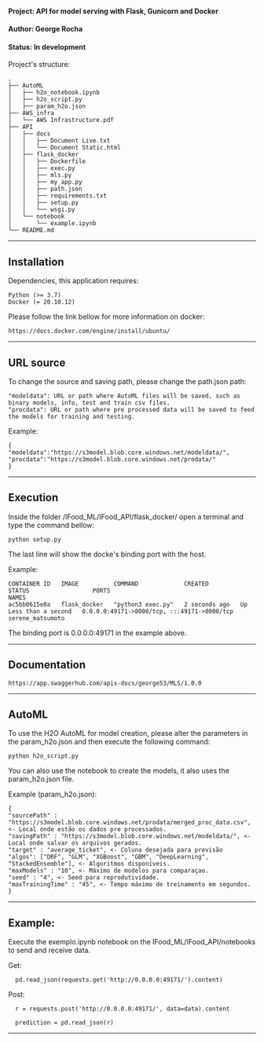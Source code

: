 #### Project: API for model serving with Flask, Gunicorn and Docker
#### Author: George Rocha
#### Status: In development


Project's structure:

	.
	├── AutoML
	│   ├── h2o_notebook.ipynb
	│   ├── h2o_script.py
	│   ├── param_h2o.json
	├── AWS_infra
	│   └── AWS Infrastructure.pdf
	├── API
	│   ├── docs
	│   │   ├── Document Live.txt
	│   │   └── Document Static.html
	│   ├── flask_docker
	│   │   ├── Dockerfile
	│   │   ├── exec.py
	│   │   ├── mls.py
	│   │   ├── my_app.py
	│   │   ├── path.json
	│   │   ├── requirements.txt
	│   │   ├── setup.py
	│   │   └── wsgi.py
	│   └── notebook
	│       └── example.ipynb
	└── README.md

-------------------------------------------------------------

## Installation

Dependencies, this application requires:

	Python (>= 3.7)
	Docker (= 20.10.12)

Please follow the link bellow for more information on docker:
	
	https://docs.docker.com/engine/install/ubuntu/

-------------------------------------------------------------

## URL source

To change the source and saving path, please change the path.json path:

	"modeldata": URL or path where AutoML files will be saved, such as binary models, info, test and train csv files.
	"procdata": URL or path where pre processed data will be saved to feed the models for training and testing.

Example:

	{	
	"modeldata":"https://s3model.blob.core.windows.net/modeldata/",
	"procdata":"https://s3model.blob.core.windows.net/prodata/"
	}

-------------------------------------------------------------

## Execution

Inside the folder /IFood_ML/IFood_API/flask_docker/ open a terminal and type the command bellow:
	
	python setup.py

The last line will show the docke's binding port with the host.

Example:

	CONTAINER ID   IMAGE          COMMAND             CREATED         STATUS                  PORTS                                         NAMES
	ac5bb0615e0a   flask_docker   "python3 exec.py"   2 seconds ago   Up Less than a second   0.0.0.0:49171->8000/tcp, :::49171->8000/tcp   serene_matsumoto

The binding port is 0.0.0.0:49171 in the example above.

-------------------------------------------------------------
## Documentation

	https://app.swaggerhub.com/apis-docs/george53/MLS/1.0.0

-------------------------------------------------------------

## AutoML

To use the H2O AutoML for model creation, please alter the parameters in the param_h2o.json and then execute the following command:
	
	python h2o_script.py

You can also use the notebook to create the models, it also uses the param_h2o.json file.

Example (param_h2o.json):
	
	{
	"sourcePath" : "https://s3model.blob.core.windows.net/prodata/merged_proc_data.csv", <- Local onde estão os dados pre processados.
	"savingPath" : "https://s3model.blob.core.windows.net/modeldata/", <- Local onde salvar os arquivos gerados.
	"target" : "average_ticket", <- Coluna desejada para previsão
	"algos": ["DRF", "GLM", "XGBoost", "GBM", "DeepLearning", "StackedEnsemble"], <- Algoritmos disponíveis.
	"maxModels" : "10", <- Máximo de modelos para comparaçao.
	"seed" : "4", <- Seed para reprodutividade.
	"maxTrainingTime" : "45", <- Tempo máximo de treinamento em segundos.
	}

-------------------------------------------------------------

## Example:

Execute the exemplo.ipynb notebook on the IFood_ML/IFood_API/notebooks to send and receive data. 

Get: 
      
      pd.read_json(requests.get('http://0.0.0.0:49171/').content)

Post: 
      
      r = requests.post('http://0.0.0.0:49171/', data=data).content
      
      prediction = pd.read_json(r)

--------------------------------------------------------------

